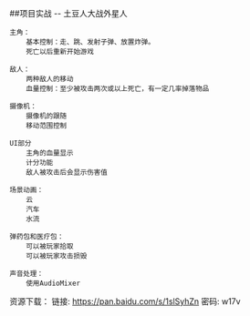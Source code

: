 ##项目实战 -- 土豆人大战外星人

    主角：
        基本控制：走、跳、发射子弹、放置炸弹。
        死亡以后重新开始游戏
        
    敌人：
        两种敌人的移动
        血量控制：至少被攻击两次或以上死亡，有一定几率掉落物品

    摄像机：
        摄像机的跟随
        移动范围控制

    UI部分
        主角的血量显示
        计分功能
        敌人被攻击后会显示伤害值

    场景动画：
        云
        汽车
        水流

    弹药包和医疗包：
        可以被玩家拾取
        可以被玩家攻击损毁

    声音处理：
        使用AudioMixer





        


资源下载：
链接: https://pan.baidu.com/s/1slSyhZn 密码: w17v
